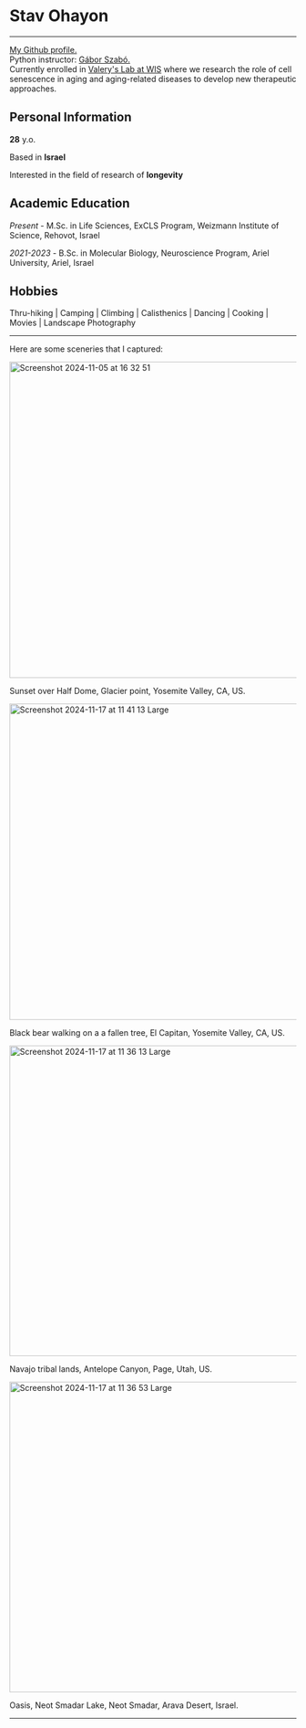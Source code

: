 # Stav Ohayon
---
<a href="https://github.com/Stavoh/">My Github profile.</a><br>
Python instructor: <a href="https://szabgab.com/">Gábor Szabó.</a><br>
Currently enrolled in <a href="https://www.weizmann.ac.il/mcb/valery/">Valery's Lab at WIS</a> where we research the role of cell senescence in aging and aging-related diseases to develop new therapeutic approaches.
## Personal Information

**28** y.o.

Based in **Israel**

Interested in the field of research of **longevity**


## Academic Education

_Present_ - M.Sc. in Life Sciences, ExCLS Program, Weizmann Institute of Science, Rehovot, Israel

_2021-2023_ - B.Sc. in Molecular Biology, Neuroscience Program, Ariel University, Ariel, Israel

## Hobbies

Thru-hiking | Camping | Climbing | Calisthenics | Dancing | Cooking | Movies | Landscape Photography

---

Here are some sceneries that I captured:

<img width="554" alt="Screenshot 2024-11-05 at 16 32 51" src="https://github.com/user-attachments/assets/604f6792-7f3a-4ba0-b877-12410d4c9fcc">

Sunset over Half Dome, Glacier point, Yosemite Valley, CA, US.

<img width="554" alt="Screenshot 2024-11-17 at 11 41 13 Large" src="https://github.com/user-attachments/assets/87216dd4-cafe-498d-80e6-ae42afd1092c">

Black bear walking on a a fallen tree, El Capitan, Yosemite Valley, CA, US.

<img width="544" alt="Screenshot 2024-11-17 at 11 36 13 Large" src="https://github.com/user-attachments/assets/03250002-569b-4a51-969e-366f8d427911">

Navajo tribal lands, Antelope Canyon, Page, Utah, US.

<img width="544" alt="Screenshot 2024-11-17 at 11 36 53 Large" src="https://github.com/user-attachments/assets/1ce68ebf-e568-477b-877a-44a0b06d0bff">

Oasis, Neot Smadar Lake, Neot Smadar, Arava Desert, Israel.

---
